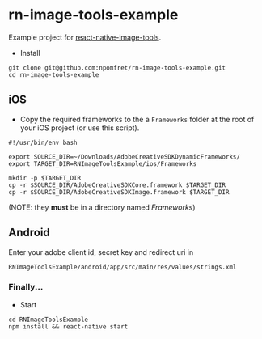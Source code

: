 # rn-image-tools-example

Example project for [react-native-image-tools](https://github.com/npomfret/react-native-image-tools).

* Install

```
git clone git@github.com:npomfret/rn-image-tools-example.git
cd rn-image-tools-example
```

## iOS

* Copy the required frameworks to the a `Frameworks` folder at the root of your iOS project (or use this script).

```
#!/usr/bin/env bash

export SOURCE_DIR=~/Downloads/AdobeCreativeSDKDynamicFrameworks/
export TARGET_DIR=RNImageToolsExample/ios/Frameworks

mkdir -p $TARGET_DIR
cp -r $SOURCE_DIR/AdobeCreativeSDKCore.framework $TARGET_DIR
cp -r $SOURCE_DIR/AdobeCreativeSDKImage.framework $TARGET_DIR

```
(NOTE: they **must** be in a directory named _Frameworks_)

## Android

Enter your adobe client id, secret key and redirect uri in 

    RNImageToolsExample/android/app/src/main/res/values/strings.xml

### Finally...

* Start

```
cd RNImageToolsExample
npm install && react-native start
```
